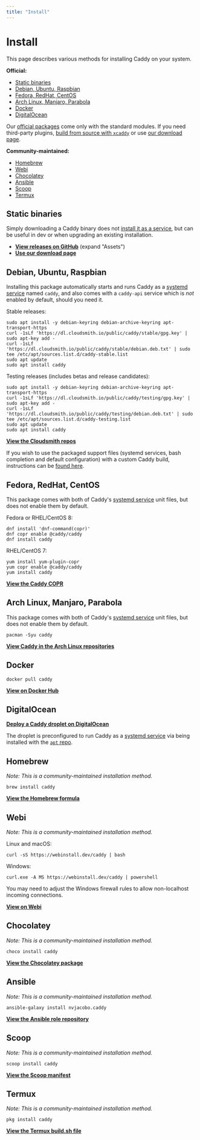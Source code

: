 ```yaml
---
title: "Install"
---
```


# Install

This page describes various methods for installing Caddy on your system.

**Official:**

- [Static binaries](#static-binaries)
- [Debian, Ubuntu, Raspbian](#debian-ubuntu-raspbian)
- [Fedora, RedHat, CentOS](#fedora-redhat-centos)
- [Arch Linux, Manjaro, Parabola](#arch-linux-manjaro-parabola)
- [Docker](#docker)
- [DigitalOcean](#digitalocean)

<aside class="tip">
    Our <a href="https://github.com/caddyserver/dist">official packages</a> come only with the standard modules. If you need third-party plugins, <a href="/docs/build#xcaddy">build from source with <code>xcaddy</code></a> or use <a href="/download">our download page</a>.
</aside>


**Community-maintained:**

- [Homebrew](#homebrew)
- [Webi](#webi)
- [Chocolatey](#chocolatey)
- [Ansible](#ansible)
- [Scoop](#scoop)
- [Termux](#termux)


## Static binaries

Simply downloading a Caddy binary does not [install it as a service](/docs/service#manual-installation), but can be useful in dev or when upgrading an existing installation.

- [**View releases on GitHub**](https://github.com/caddyserver/caddy/releases) (expand "Assets")
- [**Use our download page**](/download)


## Debian, Ubuntu, Raspbian

Installing this package automatically starts and runs Caddy as a [systemd service](/docs/service) named `caddy`, and also comes with a `caddy-api` service which is _not_ enabled by default, should you need it.

Stable releases:

<pre><code class="cmd"><span class="bash">sudo apt install -y debian-keyring debian-archive-keyring apt-transport-https</span>
<span class="bash">curl -1sLf 'https://dl.cloudsmith.io/public/caddy/stable/gpg.key' | sudo apt-key add -</span>
<span class="bash">curl -1sLf 'https://dl.cloudsmith.io/public/caddy/stable/debian.deb.txt' | sudo tee /etc/apt/sources.list.d/caddy-stable.list</span>
<span class="bash">sudo apt update</span>
<span class="bash">sudo apt install caddy</span></code></pre>

Testing releases (includes betas and release candidates):

<pre><code class="cmd"><span class="bash">sudo apt install -y debian-keyring debian-archive-keyring apt-transport-https</span>
<span class="bash">curl -1sLf 'https://dl.cloudsmith.io/public/caddy/testing/gpg.key' | sudo apt-key add -</span>
<span class="bash">curl -1sLf 'https://dl.cloudsmith.io/public/caddy/testing/debian.deb.txt' | sudo tee /etc/apt/sources.list.d/caddy-testing.list</span>
<span class="bash">sudo apt update</span>
<span class="bash">sudo apt install caddy</span></code></pre>

[**View the Cloudsmith repos**](https://cloudsmith.io/~caddy/repos/)

If you wish to use the packaged support files (systemd services, bash completion and default configuration) with a custom Caddy build, instructions can be [found here](https://caddyserver.com/docs/build#package-support-files-for-custom-builds-for-debianubunturaspbian).


## Fedora, RedHat, CentOS

This package comes with both of Caddy's [systemd service](/docs/service) unit files, but does not enable them by default.

Fedora or RHEL/CentOS 8:

<pre><code class="cmd"><span class="bash">dnf install 'dnf-command(copr)'</span>
<span class="bash">dnf copr enable @caddy/caddy</span>
<span class="bash">dnf install caddy</span></code></pre>

RHEL/CentOS 7:

<pre><code class="cmd"><span class="bash">yum install yum-plugin-copr</span>
<span class="bash">yum copr enable @caddy/caddy</span>
<span class="bash">yum install caddy</span></code></pre>

[**View the Caddy COPR**](https://copr.fedorainfracloud.org/coprs/g/caddy/caddy/)


## Arch Linux, Manjaro, Parabola

This package comes with both of Caddy's [systemd service](/docs/service) unit files, but does not enable them by default.

<pre><code class="cmd"><span class="bash">pacman -Syu caddy</span></code></pre>

[**View Caddy in the Arch Linux repositories**](https://archlinux.org/packages/community/x86_64/caddy/)


## Docker

<pre><code class="cmd bash">docker pull caddy</code></pre>

[**View on Docker Hub**](https://hub.docker.com/_/caddy)


## DigitalOcean

[**Deploy a Caddy droplet on DigitalOcean**](https://marketplace.digitalocean.com/apps/caddy)

The droplet is preconfigured to run Caddy as a [systemd service](/docs/service) via being installed with the [`apt` repo](#debian-ubuntu-raspbian).


## Homebrew

_Note: This is a community-maintained installation method._

<pre><code class="cmd bash">brew install caddy</code></pre>

[**View the Homebrew formula**](https://formulae.brew.sh/formula/caddy)


## Webi

_Note: This is a community-maintained installation method._

Linux and macOS:

<pre><code class="cmd bash">curl -sS https://webinstall.dev/caddy | bash</code></pre>

Windows:

<pre><code class="cmd">curl.exe -A MS https://webinstall.dev/caddy | powershell</code></pre>

You may need to adjust the Windows firewall rules to allow non-localhost incoming connections.

[**View on Webi**](https://webinstall.dev/caddy)


## Chocolatey

_Note: This is a community-maintained installation method._

<pre><code class="cmd">choco install caddy</code></pre>

[**View the Chocolatey package**](https://chocolatey.org/packages/caddy)


## Ansible

_Note: This is a community-maintained installation method._

<pre><code class="cmd bash">ansible-galaxy install nvjacobo.caddy</code></pre>

[**View the Ansible role repository**](https://github.com/nvjacobo/caddy)


## Scoop

_Note: This is a community-maintained installation method._

<pre><code class="cmd">scoop install caddy</code></pre>

[**View the Scoop manifest**](https://github.com/ScoopInstaller/Main/blob/master/bucket/caddy.json)


## Termux

_Note: This is a community-maintained installation method._

<pre><code class="cmd">pkg install caddy</code></pre>

[**View the Termux build.sh file**](https://github.com/termux/termux-packages/blob/master/packages/caddy/build.sh)
